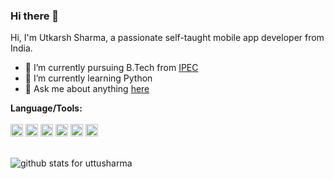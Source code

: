 

<!--
**uttusharma/uttusharma** is a ✨ _special_ ✨ repository because its `README.md` (this file) appears on your GitHub profile.
### Hi there 👋

[![Top Langs](https://github-readme-stats.vercel.app/api/top-langs/?username=uttusharma)](https://github.com/GodBishtji/github-readme-stats)

Here are some ideas to get you started:

- 🔭 I’m currently working on ...
- 🌱 I’m currently learning ...
- 👯 I’m looking to collaborate on ...
- 🤔 I’m looking for help with ...
- 💬 Ask me about ...
- 📫 How to reach me: ...
- 😄 Pronouns: ...
- ⚡ Fun fact: ...
-->


### Hi there 👋
Hi, I'm Utkarsh Sharma, a passionate self-taught mobile app developer from India.

- 🔭 I’m currently pursuing B.Tech from [IPEC](https://www.ipec.org.in/)
- 🌱 I’m currently learning Python
- 💬 Ask me about anything [here](https://github.com/uttusharma/uttusharma/issues)

**Language/Tools:** <br><br>
<code><img height="20" src="https://github.com/uttusharma/uttusharma/raw/master/assets/images/dart_ico.png"></code>
<code><img height="20" src="https://github.com/uttusharma/uttusharma/raw/master/assets/images/cpp.png"></code>
<code><img height="20" src="https://github.com/uttusharma/uttusharma/raw/master/assets/images/py.png"></code>
<code><img height="20" src="https://github.com/uttusharma/uttusharma/raw/master/assets/images/flutter.png"></code>
<code><img height="20" src="https://github.com/uttusharma/uttusharma/raw/master/assets/images/android.png"></code>
<code><img height="20" src="https://github.com/uttusharma/uttusharma/raw/master/assets/images/gcloud.png"></code>    

<br>
<img  src="https://github-readme-stats.vercel.app/api?username=uttusharma&show_icons=true&icon_color=0366d6&bg_color=ffffff&hide_title=true" alt="github stats for uttusharma">
